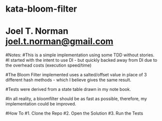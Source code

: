 # kata-bloom-filter
# Joel T. Norman joel.t.norman@gmail.com

#Notes:
#This is a simple implementation using some TDD without stories.
#I started with the intent to use DI - but quickly backed away from DI due to the overhead costs (execution speed/time)

#The Bloom Filter implemented uses a salted/offset value in place of 3 different hash methods - which I believe gives the same result.

#Tests were derived from a state table drawn in my note book.

#In all reality, a bloomfilter should be as fast as possible, therefore, my implementation could be improved.

#How To
#1. Clone the Repo
#2. Open the Solution
#3. Run the Tests
